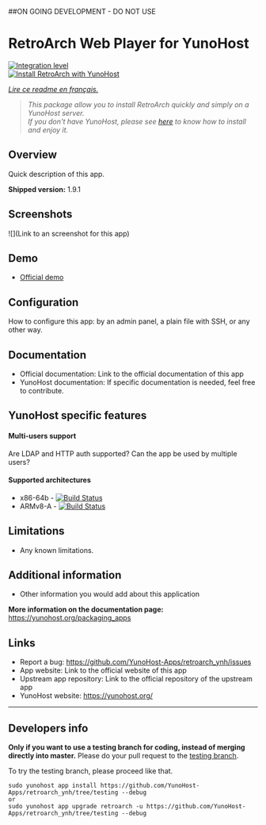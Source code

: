 ##ON GOING DEVELOPMENT - DO NOT USE

# RetroArch Web Player for YunoHost

[![Integration level](https://dash.yunohost.org/integration/retroarch.svg)](https://dash.yunohost.org/appci/app/retroarch)  
[![Install RetroArch with YunoHost](https://install-app.yunohost.org/install-with-yunohost.png)](https://install-app.yunohost.org/?app=retroarch)

*[Lire ce readme en français.](./README_fr.md)*

> *This package allow you to install RetroArch quickly and simply on a YunoHost server.  
If you don't have YunoHost, please see [here](https://yunohost.org/#/install) to know how to install and enjoy it.*

## Overview
Quick description of this app.

**Shipped version:** 1.9.1

## Screenshots

![](Link to an screenshot for this app)

## Demo

* [Official demo](https://web.libretro.com/)

## Configuration

How to configure this app: by an admin panel, a plain file with SSH, or any other way.

## Documentation

 * Official documentation: Link to the official documentation of this app
 * YunoHost documentation: If specific documentation is needed, feel free to contribute.

## YunoHost specific features

#### Multi-users support

Are LDAP and HTTP auth supported?
Can the app be used by multiple users?

#### Supported architectures

* x86-64b - [![Build Status](https://ci-apps.yunohost.org/ci/logs/retroarch%20%28Apps%29.svg)](https://ci-apps.yunohost.org/ci/apps/retroarch/)
* ARMv8-A - [![Build Status](https://ci-apps-arm.yunohost.org/ci/logs/retroarch%20%28Apps%29.svg)](https://ci-apps-arm.yunohost.org/ci/apps/retroarch/)

## Limitations

* Any known limitations.

## Additional information

* Other information you would add about this application

**More information on the documentation page:**  
https://yunohost.org/packaging_apps

## Links

 * Report a bug: https://github.com/YunoHost-Apps/retroarch_ynh/issues
 * App website: Link to the official website of this app
 * Upstream app repository: Link to the official repository of the upstream app
 * YunoHost website: https://yunohost.org/


---

Developers info
----------------

**Only if you want to use a testing branch for coding, instead of merging directly into master.**
Please do your pull request to the [testing branch](https://github.com/YunoHost-Apps/retroarch_ynh/tree/testing).

To try the testing branch, please proceed like that.
```
sudo yunohost app install https://github.com/YunoHost-Apps/retroarch_ynh/tree/testing --debug
or
sudo yunohost app upgrade retroarch -u https://github.com/YunoHost-Apps/retroarch_ynh/tree/testing --debug
```




